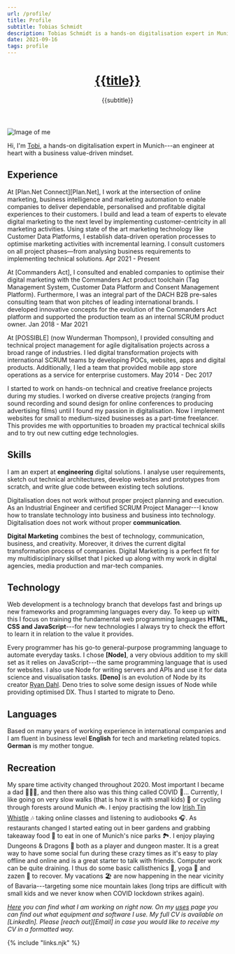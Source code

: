 ```yaml
---
url: /profile/
title: Profile
subtitle: Tobias Schmidt
description: Tobias Schmidt is a hands-on digitalisation expert in Munich. He helps companies deliver reliable, personalised and profitable digital experiences to their customers.
date: 2021-09-16
tags: profile
---
```


<header>

# [{{title}}](/)

{{subtitle}}

</header>

<section>

![Image of me](/assets/img/tobias-schmidt.jpeg)

Hi, I'm [Tobi](/profile/), a hands-on digitalisation expert in Munich---an engineer at heart with a business value-driven mindset.

</section>

<section>

## Experience

At [Plan.Net Connect][Plan.Net], I work at the intersection of online marketing, business intelligence and marketing automation to enable companies to deliver dependable, personalised and profitable digital experiences to their customers. I build and lead a team of experts to elevate digital marketing to the next level by implementing customer-centricity in all marketing activities. Using state of the art marketing technology like Customer Data Platforms, I establish data-driven operation processes to optimise marketing activities with incremental learning. I consult customers on all project phases—from analysing business requirements to implementing technical solutions. Apr 2021 - Present

At [Commanders Act], I consulted and enabled companies to optimise their digital marketing with the Commanders Act product toolchain (Tag Management System, Customer Data Platform and Consent Management Platform). Furthermore, I was an integral part of the DACH B2B pre-sales consulting team that won pitches of leading international brands. I developed innovative concepts for the evolution of the Commanders Act platform and supported the production team as an internal SCRUM product owner. Jan 2018 - Mar 2021

At [POSSIBLE] (now Wunderman Thompson), I provided consulting and technical project management for agile digitalisation projects across a broad range of industries. I led digital transformation projects with international SCRUM teams by developing POCs, websites, apps and digital products. Additionally, I led a team that provided mobile app store operations as a service for enterprise customers. May 2014 - Dec 2017

I started to work on hands-on technical and creative freelance projects during my studies. I worked on diverse creative projects (ranging from sound recording and sound design for online conferences to producing advertising films) until I found my passion in digitalisation. Now I implement websites for small to medium-sized businesses as a part-time freelancer. This provides me with opportunities to broaden my practical technical skills and to try out new cutting edge technologies.

</section><section>

## Skills

I am an expert at **engineering** digital solutions. I analyse user requirements, sketch out technical architectures, develop websites and prototypes from scratch, and write glue code between existing tech solutions.

Digitalisation does not work without proper project planning and execution. As an Industrial Engineer and certified SCRUM Project Manager---I know how to translate technology into business and business into technology. Digitalisation does not work without proper **communication**.

**Digital Marketing** combines the best of technology, communication, business, and creativity. Moreover, it drives the current digital transformation process of companies. Digital Marketing is a perfect fit for my multidisciplinary skillset that I picked up along with my work in digital agencies, media production and mar-tech companies.

</section><section>

## Technology

Web development is a technology branch that develops fast and brings up new frameworks and programming languages every day. To keep up with this I focus on training the fundamental web programming languages **HTML, CSS and JavaScript**---for new technologies I always try to check the effort to learn it in relation to the value it provides.

Every programmer has his go-to general-purpose programming language to automate everyday tasks. I chose **[Node]**, a very obvious addition to my skill set as it relies on JavaScript---the same programming language that is used for websites. I also use Node for writing servers and APIs and use it for data science and visualisation tasks. **[Deno]** is an evolution of Node by its creator [Ryan Dahl](https://en.wikipedia.org/wiki/Ryan_Dahl). Deno tries to solve some design issues of Node while providing optimised DX. Thus I started to migrate to Deno.

</section><section>

## Languages

Based on many years of working experience in international companies and I am fluent in business level **English** for tech and marketing related topics. **German** is my mother tongue.

</section><section>

## Recreation

My spare time activity changed throughout 2020. Most important I became a dad 👨‍👩‍👧, and then there also was this thing called COVID 🦠... Currently, I like going on very slow walks (that is how it is with small kids) 🌲 or cycling through forests around Munich 🚲. I enjoy practising the low [Irish Tin Whistle](/tunes/) 🎶 taking online classes and listening to audiobooks 🎧. As restaurants changed I started eating out in beer gardens and grabbing takeaway food 🥙 to eat in one of Munich's nice parks 🏞. I enjoy playing Dungeons & Dragons 🐉 both as a player and dungeon master. It is a great way to have some social fun during these crazy times as it's easy to play offline and online and is a great starter to talk with friends. Computer work can be quite draining. I thus do some basic callisthenics 💪, yoga 🥋 and zazen 🧘 to recover. My vacations 🏖 are now happening in the near vicinity of Bavaria---targeting some nice mountain lakes (long trips are difficult with small kids and we never know when COVID lockdown strikes again).

</section><footer>

_[Here](/now/) you can find what I am working on right now. On my [uses](/uses/) page you can find out what equipment and software I use. My full CV is available on [LinkedIn]. Please [reach out][Email] in case you would like to receive my CV in a formatted way._

</footer>

{% include "links.njk" %}
